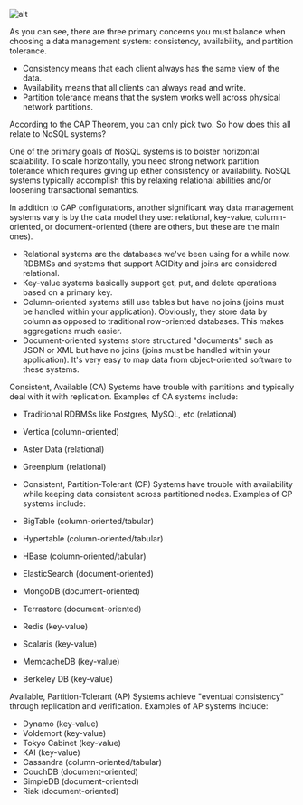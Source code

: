 ![alt](https://phaven-prod.s3.amazonaws.com/files/image_part/asset/607361/CausfGVcU2tskB-TR5b8CMm8Keg/medium_media_httpfarm5static_mevIk.png)

As you can see, there are three primary concerns you must balance when choosing a data management system: consistency, availability, and partition tolerance.

* Consistency means that each client always has the same view of the data.
* Availability means that all clients can always read and write.
* Partition tolerance means that the system works well across physical network partitions.

According to the CAP Theorem, you can only pick two. So how does this all relate to NoSQL systems?

One of the primary goals of NoSQL systems is to bolster horizontal scalability. To scale horizontally, you need strong network partition tolerance which requires giving up either consistency or availability. NoSQL systems typically accomplish this by relaxing relational abilities and/or loosening transactional semantics.

In addition to CAP configurations, another significant way data management systems vary is by the data model they use: relational, key-value, column-oriented, or document-oriented (there are others, but these are the main ones).
* Relational systems are the databases we've been using for a while now. RDBMSs and systems that support ACIDity and joins are considered relational.
* Key-value systems basically support get, put, and delete operations based on a primary key.
* Column-oriented systems still use tables but have no joins (joins must be handled within your application). Obviously, they store data by column as opposed to traditional row-oriented databases. This makes aggregations much easier.
* Document-oriented systems store structured "documents" such as JSON or XML but have no joins (joins must be handled within your application). It's very easy to map data from object-oriented software to these systems.

Consistent, Available (CA) Systems have trouble with partitions and typically deal with it with replication. Examples of CA systems include:
* Traditional RDBMSs like Postgres, MySQL, etc (relational)
* Vertica (column-oriented)
* Aster Data (relational)
* Greenplum (relational)

* Consistent, Partition-Tolerant (CP) Systems have trouble with availability while keeping data consistent across partitioned nodes. Examples of CP systems include:

* BigTable (column-oriented/tabular)
* Hypertable (column-oriented/tabular)
* HBase (column-oriented/tabular)
* ElasticSearch (document-oriented)
* MongoDB (document-oriented)
* Terrastore (document-oriented)
* Redis (key-value)
* Scalaris (key-value)
* MemcacheDB (key-value)
* Berkeley DB (key-value)

Available, Partition-Tolerant (AP) Systems achieve "eventual consistency" through replication and verification. Examples of AP systems include:

* Dynamo (key-value)
* Voldemort (key-value)
* Tokyo Cabinet (key-value)
* KAI (key-value)
* Cassandra (column-oriented/tabular)
* CouchDB (document-oriented)
* SimpleDB (document-oriented)
* Riak (document-oriented)
